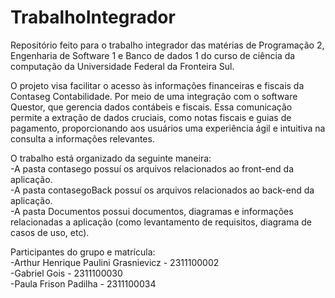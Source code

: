 # TrabalhoIntegrador
Repositório feito para o trabalho integrador das matérias de Programação 2, Engenharia de Software 1 e Banco de dados 1 do curso de ciência da computação da Universidade Federal da Fronteira Sul.

O projeto visa facilitar o acesso às informações financeiras e fiscais da Contaseg Contabilidade. Por meio de uma integração com o software Questor, que gerencia dados contábeis e fiscais. Essa comunicação permite a extração de dados cruciais, como notas fiscais e guias de pagamento, proporcionando aos usuários uma experiência ágil e intuitiva na consulta a informações relevantes.

O trabalho está organizado da seguinte maneira:<br>
  -A pasta contasego possuí os arquivos relacionados ao front-end da aplicação.<br>
  -A pasta contasegoBack possuí os arquivos relacionados ao back-end da aplicação.<br>
  -A pasta Documentos possui documentos, diagramas e informações relacionadas a aplicação (como levantamento de requisitos, diagrama de casos de uso, etc).<br>

Participantes do grupo e matrícula:<br>
  -Arthur Henrique Paulini Grasnievicz - 2311100002 <br>
  -Gabriel Gois - 2311100030 <br>
  -Paula Frison Padilha - 2311100034 <br>
